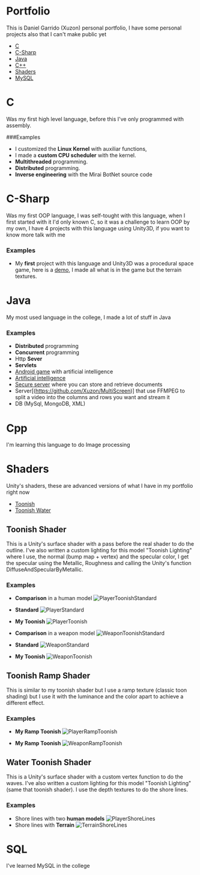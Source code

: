 # Portfolio

This is Daniel Garrido (Xuzon) personal portfolio, I have some personal projects also that I can't make public yet
- [C](#c)
- [C-Sharp](#c-sharp)
- [Java](#java)
- [C++](#cpp)
- [Shaders](#shaders)
- [MySQL](#sql)


# C

Was my first high level language, before this I've only programmed with assembly.

###Examples

* I customized the **Linux Kernel** with auxiliar functions,
* I made a **custom CPU scheduler** with the kernel.
* **Multithreaded** programming.
* **Distributed** programming.
* **Inverse engineering** with the Mirai BotNet source code

# C-Sharp

Was my first OOP language, I was self-tought with this language, when I first started with it I'd only known C,
so it was a challenge to learn OOP by my own, I have 4 projects with this language using Unity3D, if you want to know more talk with me

### Examples
* My **first** project with this language and Unity3D was a procedural space game, here is a [demo](http://www.indiedb.com/games/space-is-our-land/downloads/space-is-our-land-alpha-demo), I made all what is in the game but the terrain textures.

# Java

My most used language in the college, I made a lot of stuff in Java

### Examples

* **Distributed** programming
* **Concurrent** programming
* Http **Sever**
* **Servlets**
* [Android game](https://github.com/Xuzon/HexagonWars) with artificial intelligence
* [Artificial intelligence](https://github.com/Xuzon/psiLab)
* [Secure server](https://github.com/Xuzon/SegLab) where you can store and retrieve documents 
* Server[(https://github.com/Xuzon/MultiScreen)] that use FFMPEG to split a video into the columns and rows you want and stream it 
* DB (MySql, MongoDB, XML)


# Cpp

I'm learning this language to do Image processing


# Shaders
Unity's shaders, these are advanced versions of what I have in my portfolio right now

- [Toonish](#toonish-shader)
- [Toonish Water](#water-toonish-shader)

## Toonish Shader

This is a Unity's surface shader with a pass before the real shader to do the outline. I've also written a custom lighting for this model "Toonish Lighting" where I use, the normal (bump map + vertex) and the specular color, I get the specular using the Metallic, Roughness and calling the Unity's function DiffuseAndSpecularByMetallic.

### Examples

* **Comparison** in a human model
![PlayerToonishStandard](http://i.imgur.com/2w3HBse.png)
* **Standard**
![PlayerStandard](http://i.imgur.com/jXZ6gEp.png)
* **My Toonish**
![PlayerToonish](http://i.imgur.com/Ss4Z9Y1.png)

* **Comparison** in a weapon model
![WeaponToonishStandard](http://i.imgur.com/ILwKCLE.png)
* **Standard**
![WeaponStandard](http://i.imgur.com/S4qks6i.png)
* **My Toonish**
![WeaponToonish](http://i.imgur.com/cxcNHTD.png)

## Toonish Ramp Shader

This is similar to my toonish shader but I use a ramp texture (classic toon shading) but I use it with the luminance and the color apart to achieve a different effect.

### Examples

* **My Ramp Toonish**
![PlayerRampToonish](http://i.imgur.com/MrYFJjN.png)

* **My Ramp Toonish**
![WeaponRampToonish](http://i.imgur.com/jLUm77d.png)

## Water Toonish Shader

This is a Unity's surface shader with a custom vertex function to do the waves. I've also written a custom lighting for this model "Toonish Lighting" (same that toonish shader). I use the depth textures to do the shore lines.

### Examples

* Shore lines with two **human models**
![PlayerShoreLines](http://i.imgur.com/6DJ6PMY.png)
* Shore lines with **Terrain**
![TerrainShoreLines](http://i.imgur.com/xeQdocV.png)

# SQL

I've learned MySQL in the college

